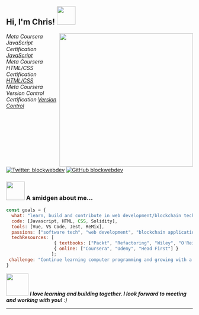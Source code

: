 <h2> Hi, I'm Chris! <img src="https://media.giphy.com/media/ejDQS4XACVyMkYh6y5/giphy.gif" width="50"></h2>
<img align='right' src="https://media.giphy.com/media/6CG1R3R96HXGPeImVU/giphy.gif" width="360">
<p><em>Meta Coursera JavaScript Certification <a href="https://www.coursera.org/account/accomplishments/verify/NT7QFUQRCB3V">JavaScript</a></br>Meta Coursera HTML/CSS Certification <a href="https://www.coursera.org/account/accomplishments/verify/4HXRXUSXYYAE">HTML/CSS</a></br>Meta Coursera Version Control Certification <a href="https://www.coursera.org/account/accomplishments/verify/DGL6S9TJWBBH">Version Control </a> 
</em></p>

[![Twitter: blockwebdev](https://img.shields.io/twitter/follow/blockwebdev?style=social)](https://twitter.com/blockwebdev)
[![GitHub blockwebdev](https://img.shields.io/github/followers/blockwebdev?label=follow&style=social)](https://github.com/blockwebdev)


### <img src="https://media.giphy.com/media/nzddNgLFKiHBCD7uIR/giphy.gif" width="50"> A smidgen about me...  

```javascript
const goals = {
  what: "learn, build and contribute in web development/blockchain technology",
  code: [Javascript, HTML, CSS, Solidity],
  tools: [Vue, VS Code, Jest, ReMix],
  passions: ["software tech", "web development", "blockchain applications"],
  techResources: [
                  { textbooks: ["Packt", "Refactoring", "Wiley", "O'Reilly"] },
                  { online: ["Coursera", "Udemy", "Head First"] }
                 ];
 challenge: "Continue learning computer programming and growing with a team."
}
```

<img src="https://media.giphy.com/media/LnQjpWaON8nhr21vNW/giphy.gif" width="60"> <em><b>I love learning and building together. I look forward to meeting and working with you!</b> :)</em>

---
